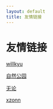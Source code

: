 ```yaml
---
layout: default
title: 友情链接
---
```

# 友情链接

[willkyu](https://willkyu.github.io)

[自然公园](https://hakuhiro.xyz/)

[无论](https://wulun0102.github.io/)

[xzonn](https://xzonn.top/)